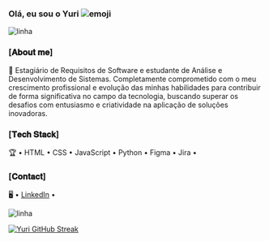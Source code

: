 ### Olá, eu sou o Yuri ![emoji](https://raw.githubusercontent.com/Tarikul-Islam-Anik/Animated-Fluent-Emojis/master/Emojis/People/Technologist.png)

![linha](https://user-images.githubusercontent.com/73097560/115834477-dbab4500-a447-11eb-908a-139a6edaec5c.gif)

### [𝐀𝐛𝐨𝐮𝐭 𝐦𝐞]

🚀 Estagiário de Requisitos de Software e estudante de Análise e Desenvolvimento de Sistemas. Completamente comprometido com o meu crescimento profissional e evolução das minhas habilidades para contribuir de forma significativa no campo da tecnologia, buscando superar os desafios com entusiasmo e criatividade na aplicação de soluções inovadoras.

### [𝐓𝐞𝐜𝐡 𝐒𝐭𝐚𝐜𝐤]

🏆 • HTML • CSS • JavaScript • Python • Figma • Jira • 

### [𝐂𝐨𝐧𝐭𝐚𝐜𝐭]

🖥️ • [LinkedIn](https://www.linkedin.com/in/yurialvs/) •

![linha](https://user-images.githubusercontent.com/73097560/115834477-dbab4500-a447-11eb-908a-139a6edaec5c.gif)

[![Yuri GitHub Streak](https://streak-stats.demolab.com?user=yurialvs&theme=transparent&locale=pt_BR&card_width=500)](https://git.io/streak-stats)